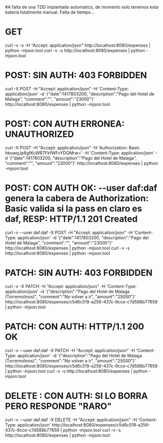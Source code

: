 #A falta de una TDD implantado automatico, de momento solo tenemos esta bateria totalmente manual. Falta de tiempo...

# GET
curl -v -s -H "Accept: application/json" http://localhost:8080/expenses | python -mjson.tool
curl -v -s http://localhost:8080/expenses | python -mjson.tool

# POST: SIN AUTH: 403 FORBIDDEN
curl -X POST -H "Accept: application/json"  -H 'Content-Type: application/json' -d '{"date":1417803200, "description":"Pago del Hotel de Malaga", "comment":"", "amount":"23000"}' http://localhost:8080/expenses | python -mjson.tool

# POST: CON AUTH ERRONEA: UNAUTHORIZED
curl -X POST -H "Accept: application/json"  -H 'Authorization: Basic hbuwqJp8gfKcWR7FkfWFvYDQMrw=' -H 'Content-Type: application/json' -d '{"date":1417803200, "description":"Pago del Hotel de Malaga", "comment":"", "amount":"23000"}' http://localhost:8080/expenses | python -mjson.tool

# POST: CON AUTH OK: --user daf:daf genera la cabera de Authorization: Basic valida si la pass en claro es daf, RESP: HTTP/1.1 201 Created
curl -v --user daf:daf -X POST -H "Accept: application/json"  -H 'Content-Type: application/json' -d '{"date":1417803200, "description":"Pago del Hotel de Malaga", "comment":"", "amount":"23000"}' http://localhost:8080/expenses | python -mjson.tool
curl -v -s http://localhost:8080/expenses | python -mjson.tool

# PATCH: SIN AUTH: 403 FORBIDDEN
curl -v -X PATCH -H "Accept: application/json"  -H 'Content-Type: application/json' -d '{"description":"Pago del Hotel de Malaga (Torremolinos)", "comment":"No volver a ir", "amount":"25000"}' http://localhost:8080/expenses/c5d6c519-a256-437c-9cce-c7d588b77659 | python -mjson.tool

# PATCH: CON AUTH: HTTP/1.1 200 OK
curl -v --user daf:daf -X PATCH -H "Accept: application/json"  -H 'Content-Type: application/json' -d '{"description":"Pago del Hotel de Malaga (Torremolinos)", "comment":"No volver a ir", "amount":"25000"}' http://localhost:8080/expenses/c5d6c519-a256-437c-9cce-c7d588b77659 | python -mjson.tool
curl -v -s http://localhost:8080/expenses | python -mjson.tool

# DELETE : CON AUTH: SI LO BORRA PERO RESPONDE "RARO"
curl -v --user daf:daf -X DELETE -H "Accept: application/json"  -H 'Content-Type: application/json' http://localhost:8080/expenses/c5d6c519-a256-437c-9cce-c7d588b77659 | python -mjson.tool
curl -v -s http://localhost:8080/expenses | python -mjson.tool

